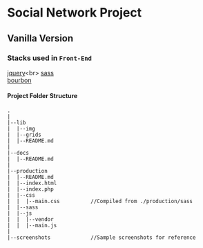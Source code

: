 # Social Network Project
## Vanilla Version 

### Stacks used in `Front-End`

[jquery]('https://github.com/jquery/jquery')<br>
[sass]()<br />
[bourbon]()<br />

#### <i class="icon-folder-open"></i> Project Folder Structure
```
.
|
|--lib
|  |--img
|  |--grids
|  |--README.md
|
|--docs
|  |--README.md
|
|--production
|  |--README.md
|  |--index.html
|  |--index.php
|  |--css
|  |  |--main.css          //Compiled from ./production/sass
|  |--sass
|  |--js
|  |  |--vendor
|  |  |--main.js
|
|--screenshots             //Sample screenshots for reference
```

